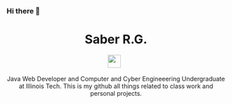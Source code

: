 ### Hi there 👋

<!--
**saberrg/saberrg** is a ✨ _special_ ✨ repository because its `README.md` (this file) appears on your GitHub profile.

Here are some ideas to get you started:

- 🔭 I’m currently working on ...
- 🌱 I’m currently learning ...
- 👯 I’m looking to collaborate on ...
- 🤔 I’m looking for help with ...
- 💬 Ask me about ...
- 📫 How to reach me: ...
- 😄 Pronouns: ...
- ⚡ Fun fact: ...
-->

<h1 align= 'center'> Saber R.G. </h1>
</p>
<p align='center'>
<a href="mailto:saber@sabergaribi.com"><img height="30" src="https://raw.githubusercontent.com/iansmathew/iansmathew/master/assets/icon_email.png"></a>&nbsp;&nbsp;
</p>
<p align='center'>
Java Web Developer and Computer and Cyber Engineeering Undergraduate at Illinois Tech. This is my github all things related to class work and personal projects.
</p>
